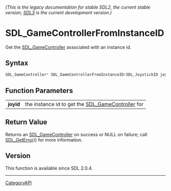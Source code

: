 ###### (This is the legacy documentation for stable SDL2, the current stable version; [SDL3](https://wiki.libsdl.org/SDL3/) is the current development version.)
# SDL_GameControllerFromInstanceID

Get the [SDL_GameController](SDL_GameController.md) associated with an instance id.

## Syntax

```c
SDL_GameController* SDL_GameControllerFromInstanceID(SDL_JoystickID joyid);

```

## Function Parameters

|               |                                                                         |
| ------------- | ----------------------------------------------------------------------- |
| **joyid**     | the instance id to get the [SDL_GameController](SDL_GameController.md) for |

## Return Value

Returns an [SDL_GameController](SDL_GameController.md) on success or NULL on
failure; call [SDL_GetError](SDL_GetError.md)() for more information.

## Version

This function is available since SDL 2.0.4.

----
[CategoryAPI](CategoryAPI.md)

